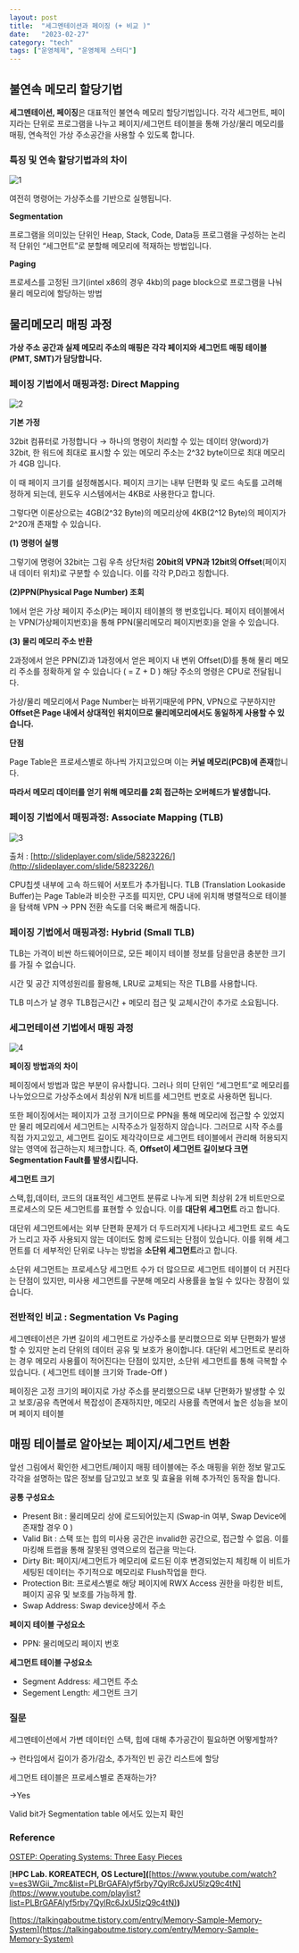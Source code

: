 ```yaml
---
layout: post
title:  "세그멘테이션과 페이징 (+ 비교 )"
date:   "2023-02-27"
category: "tech"
tags: ["운영체제", "운영체제 스터디"]
---
```


## 불연속 메모리 할당기법

**세그멘테이션, 페이징**은 대표적인 불연속 메모리 할당기법입니다. 각각 세그먼트, 페이지라는 단위로 프로그램을 나누고 페이지/세그먼트 테이블을 통해 가상/물리 메모리를 매핑, 연속적인 가상 주소공간을 사용할 수 있도록 합니다. 

### 특징 및 연속 할당기법과의 차이

![1](https://user-images.githubusercontent.com/30853787/226093229-eeb1540a-35fd-4f8c-905a-e454c845160a.png)

여전히 명령어는 가상주소를 기반으로 실행됩니다.  

**Segmentation**

프로그램을 의미있는 단위인 Heap, Stack, Code, Data등 프로그램을 구성하는 논리적 단위인 “세그먼트”로 분할해 메모리에 적재하는 방법입니다. 

**Paging**

프로세스를 고정된 크기(intel x86의 경우 4kb)의 page block으로 프로그램을 나눠 물리 메모리에 할당하는 방법

## 물리메모리 매핑 과정

**가상 주소 공간과 실제 메모리 주소의 매핑은 각각 페이지와 세그먼트 매핑 테이블 (PMT, SMT)가 담당합니다.**

### 페이징 기법에서 매핑과정: Direct Mapping

![2](https://user-images.githubusercontent.com/30853787/226093232-74c55ebc-45cb-4529-b1c9-5843031ed337.png)

**기본 가정**

32bit 컴퓨터로 가정합니다 → 하나의 명령이 처리할 수 있는 데이터 양(word)가 32bit, 한 워드에 최대로 표시할 수 있는 메모리 주소는 2^32 byte이므로 최대 메모리가 4GB 입니다.

이 때 페이지 크기를 설정해봅시다. 페이지 크기는 내부 단편화 및 로드 속도를 고려해 정하게 되는데, 윈도우 시스템에서는 4KB로 사용한다고 합니다. 

그렇다면 이론상으로는 4GB(2^32 Byte)의 메모리상에 4KB(2^12 Byte)의 페이지가  2^20개 존재할 수 있습니다. 

**(1) 명령어 실행**

그렇기에 명령어 32bit는 그림 우측 상단처럼 **20bit의 VPN과 12bit의 Offset**(페이지 내 데이터 위치)로 구분할 수 있습니다. 이를 각각 P,D라고 칭합니다.

**(2)PPN(Physical Page Number) 조회**

1에서 얻은 가상 페이지 주소(P)는 페이지 테이블의 행 번호입니다. 페이지 테이블에서는 VPN(가상페이지번호)을 통해 PPN(물리메모리 페이지번호)을 얻을 수 있습니다. 

**(3) 물리 메모리 주소 반환**

2과정에서 얻은 PPN(Z)과 1과정에서 얻은 페이지 내 변위 Offset(D)를 통해 물리 메모리 주소를 정확하게 알 수 있습니다 ( = Z + D ) 해당 주소의 명령은 CPU로 전달됩니다.

가상/물리 메모리에서 Page Number는 바뀌기때문에 PPN, VPN으로 구분하지만 **Offset은 Page 내에서 상대적인 위치이므로 물리메모리에서도 동일하게 사용할 수 있습니다.** 

**단점** 

Page Table은 프로세스별로 하나씩 가지고있으며 이는 **커널 메모리(PCB)에 존재**합니다.

**따라서 메모리 데이터를 얻기 위해 메모리를 2회 접근하는 오버헤드가 발생합니다.** 

### 페이징 기법에서 매핑과정: Associate Mapping  (TLB)

![3](https://user-images.githubusercontent.com/30853787/226093235-7d5b2f89-6936-467f-a74b-5162bdae3305.png)

출처 : [http://slideplayer.com/slide/5823226/](http://slideplayer.com/slide/5823226/)

CPU칩셋 내부에 고속 하드웨어 서포트가 추가됩니다. TLB (Translation Lookaside Buffer)는 Page Table과 비슷한 구조를 띠지만, CPU 내에 위치해 병렬적으로 테이블을 탐색해 VPN → PPN 전환 속도를 더욱 빠르게 해줍니다. 

### 페이징 기법에서 매핑과정: Hybrid (Small TLB)

TLB는 가격이 비싼 하드웨어이므로, 모든 페이지 테이블 정보를 담을만큼 충분한 크기를 가질 수 없습니다. 

시간 및 공간 지역성원리를 활용해, LRU로 교체되는 작은 TLB를 사용합니다. 

TLB 미스가 날 경우 TLB접근시간 + 메모리 접근 및 교체시간이 추가로 소요됩니다. 

### 세그먼테이션 기법에서 매핑 과정

![4](https://user-images.githubusercontent.com/30853787/226093237-af52f4d4-1353-4652-a3e6-f48cb6951695.png)

**페이징 방법과의 차이** 

페이징에서 방법과 많은 부분이 유사합니다. 그러나 의미 단위인 “세그먼트”로 메모리를 나누었으므로 가상주소에서 최상위 N개 비트를 세그먼트 번호로 사용하면 됩니다. 

또한 페이징에서는 페이지가 고정 크기이므로 PPN을 통해 메모리에 접근할 수 있었지만 물리 메모리에서 세그먼트는 시작주소가 일정하지 않습니다. 그러므로 시작 주소를 직접 가지고있고, 세그먼트 길이도 제각각이므로 세그먼트 테이블에서 관리해 허용되지 않는 영역에 접근하는지 체크합니다. 즉, **Offset이 세그먼트 길이보다 크면 Segmentation Fault를 발생시킵니다.** 

**세그먼트 크기**

스택,힙,데이터, 코드의 대표적인 세그먼트 분류로 나누게 되면 최상위 2개 비트만으로 프로세스의 모든 세그먼트를 표현할 수 있습니다. 이를 **대단위 세그먼트** 라고 합니다.

대단위 세그먼트에서는 외부 단편화 문제가 더 두드러지게 나타나고 세그먼트 로드 속도가 느리고 자주 사용되지 않는 데이터도 함께 로드되는 단점이 있습니다. 이를 위해 세그먼트를 더 세부적인 단위로 나누는 방법을 **소단위 세그먼트**라고 합니다. 

소단위 세그먼트는 프로세스당 세그먼트 수가 더 많으므로 세그먼트 테이블이 더 커진다는 단점이 있지만, 미사용 세그먼트를 구분해 메모리 사용률을 높일 수 있다는 장점이 있습니다. 

### 전반적인 비교 : Segmentation Vs Paging

세그멘테이션은 가변 길이의 세그먼트로 가상주소를 분리했으므로 외부 단편화가 발생할 수 있지만 논리 단위의 데이터 공유 및 보호가 용이합니다. 대단위 세그먼트로 분리하는 경우 메모리 사용률이 적어진다는 단점이 있지만, 소단위 세그먼트를 통해 극복할 수 있습니다. ( 세그먼트 테이블 크기와 Trade-Off )

페이징은 고정 크기의 페이지로 가상 주소를 분리했으므로 내부 단편화가 발생할 수 있고 보호/공유 측면에서 복잡성이 존재하지만, 메모리 사용률 측면에서 높은 성능을 보이며 페이지 테이블

## 매핑 테이블로 알아보는 페이지/세그먼트 변환

앞선 그림에서 확인한 세그먼트/페이지 매핑 테이블에는 주소 매핑을 위한 정보 말고도 각각을 설명하는 많은 정보를 담고있고 보호 및 효율을 위해 추가적인 동작을 합니다. 

**공통 구성요소**

- Present Bit : 물리메모리 상에 로드되어있는지 (Swap-in 여부, Swap Device에 존재할 경우 0 )
- Valid Bit : 스택 또는 힙의 미사용 공간은 invalid한 공간으로, 접근할 수 없음. 이를 마킹해 트랩을 통해 잘못된 영역으로의 접근을 막는다.
- Dirty Bit: 페이지/세그먼트가 메모리에 로드된 이후 변경되었는지 체킹해 이 비트가 세팅된 데이터는 주기적으로 메모리로 Flush작업을 한다.
- Protection Bit: 프로세스별로 해당 페이지에 RWX Access 권한을 마킹한 비트, 페이지 공유 및 보호를 가능하게 함.
- Swap Address: Swap device상에서 주소

**페이지 테이블  구성요소**

- PPN: 물리메모리 페이지 번호

**세그먼트 테이블 구성요소**

- Segment Address: 세그먼트 주소
- Segement Length: 세그먼트 크기

### 질문

세그멘테이션에서 가변 데이터인 스택, 힙에 대해 추가공간이 필요하면 어떻게할까?

→ 런타임에서 길이가 증가/감소, 추가적인 빈 공간 리스트에 할당

세그먼트 테이블은 프로세스별로 존재하는가?

→Yes

Valid bit가 Segmentation table 에서도 있는지 확인

### 

### Reference

[OSTEP: Operating Systems: Three Easy Pieces]([https://pages.cs.wisc.edu/~remzi/OSTEP/](https://pages.cs.wisc.edu/~remzi/OSTEP/))

[**HPC Lab. KOREATECH, OS Lecture][(](https://www.youtube.com/watch?v=r1JVA7yOPAM&)**[https://www.youtube.com/watch?v=es3WGii_7mc&list=PLBrGAFAIyf5rby7QylRc6JxU5lzQ9c4tN](https://www.youtube.com/playlist?list=PLBrGAFAIyf5rby7QylRc6JxU5lzQ9c4tN)**)**

[https://talkingaboutme.tistory.com/entry/Memory-Sample-Memory-System](https://talkingaboutme.tistory.com/entry/Memory-Sample-Memory-System)